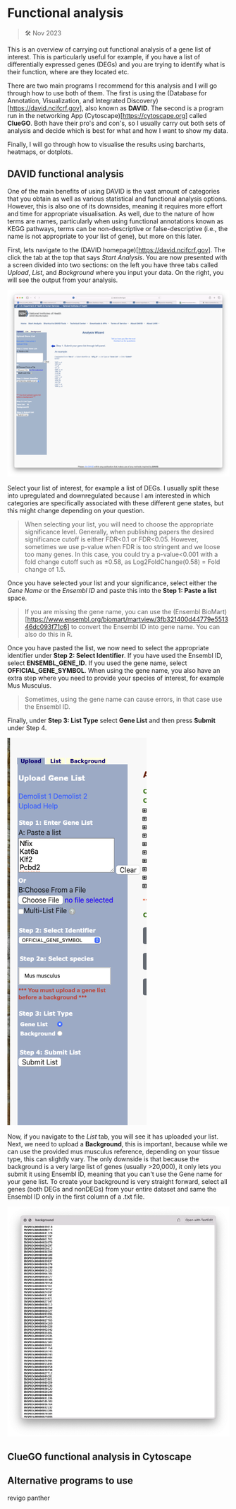 # Functional analysis

>  🛠️ Nov 2023

This is an overview of carrying out functional analysis of a gene list of interest. This is particularly useful for example, if you have a list of differentially expressed genes (DEGs) and you are trying to identify what is their function, where are they located etc. 

There are two main programs I recommend for this analysis and I will go through how to use both of them. The first is using the (Database for Annotation, Visualization, and Integrated Discovery)[https://david.ncifcrf.gov], also known as **DAVID**. The second is a program run in the networking App (Cytoscape)[https://cytoscape.org] called **ClueGO**. Both have their pro's and con's, so I usually carry out both sets of analysis and decide which is best for what and how I want to show my data. 

Finally, I will go through how to visualise the results using barcharts, heatmaps, or dotplots. 

## DAVID functional analysis

One of the main benefits of using DAVID is the vast amount of categories that you obtain as well as various statistical and functional analysis options. However, this is also one of its downsides, meaning it requires more effort and time for appropriate visualisation. As well, due to the nature of how terms are names, particularly when using functional annotations known as KEGG pathways, terms can be non-descriptive or false-descriptive (i.e., the name is not appropriate to your list of gene), but more on this later.

First, lets navigate to the (DAVID homepage)[https://david.ncifcrf.gov]. The click the tab at the top that says *Start Analysis*. You are now presented with a screen divided into two sections: on the left you have three tabs called *Upload*, *List*, and *Background* where you input your data. On the right, you will see the output from your analysis. 

![David_start](./Images/David_a.png)

Select your list of interest, for example a list of DEGs. I usually split these into upregulated and downregulated because I am interested in which categories are specifically associated with these different gene states, but this might change depending on your question.

> When selecting your list, you will need to choose the appropriate significance level. Generally, when publishing papers the desired significance cutoff is either FDR<0.1 or FDR<0.05. However, sometimes we use p-value when FDR is too stringent and we loose too many genes. In this case, you could try a p-value<0.001 with a fold change cutoff such as ±0.58, as Log2FoldChange(0.58) = Fold change of 1.5. 

Once you have selected your list and your significance, select either the *Gene Name* or the *Ensembl ID* and paste this into the **Step 1: Paste a list** space. 

> If you are missing the gene name, you can use the (Ensembl BioMart)[https://www.ensembl.org/biomart/martview/3fb321400d44779e551346dc093f71c6] to convert the Ensembl ID into gene name. You can also do this in R. 

Once you have pasted the list, we now need to select the appropriate identifier under **Step 2: Select Identifier**. If you have used the Ensembl ID, select **ENSEMBL_GENE_ID**. If you used the gene name, select **OFFICIAL_GENE_SYMBOL**. When using the gene name, you also have an extra step where you need to provide your species of interest, for example Mus Musculus. 

> Sometimes, using the gene name can cause errors, in that case use the Ensembl ID. 

Finally, under **Step 3: List Type** select **Gene List** and then press **Submit** under Step 4.

![](./Images/David_b.png)

Now, if you navigate to the *List* tab, you will see it has uploaded your list. Next, we need to upload a **Background**, this is important, because while we can use the provided mus musculus reference, depending on your tissue type, this can slightly vary. The only downside is that because the background is a very large list of genes (usually >20,000), it only lets you submit it using Ensembl ID, meaning that you can't use the Gene name for your gene list. To create your background is very straight forward, select all genes (both DEGs and nonDEGs) from your entire dataset and same the Ensembl ID only in the first column of a .txt file. 

![](./Images/David_c.png)





## ClueGO functional analysis in Cytoscape

## Alternative programs to use

revigo
panther
